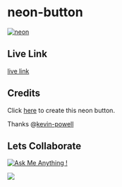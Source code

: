 # neon-button

[![neon](https://user-images.githubusercontent.com/77229281/130308977-20863d6f-7500-488a-84b0-a20ec0535f6a.png)](https://j.gifs.com/r2m8Yp.gif)

## Live Link

[live link](https://kotalilyy.github.io/neon-button/)

## Credits

Click [here](https://www.youtube.com/watch?v=6xNcXwC6ikQ) to create this neon button.

Thanks @[kevin-powell](https://github.com/kevin-powell)

## Lets Collaborate

[![Ask Me Anything !](https://img.shields.io/badge/Ask%20me-anything-1abc9c.svg)](https://GitHub.com/Naereen/ama)

<a href="mailto:kotalilyy@gmail.com?"><img src="https://img.shields.io/badge/gmail-%23DD0031.svg?&style=for-the-badge&logo=gmail&logoColor=white"/></a>
